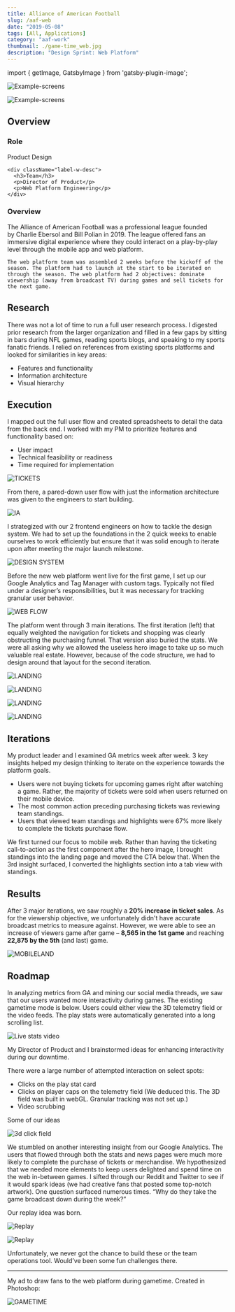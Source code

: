 ```yaml
---
title: Alliance of American Football
slug: /aaf-web
date: "2019-05-08"
tags: [All, Applications]
category: "aaf-work"
thumbnail: ./game-time_web.jpg
description: "Design Sprint: Web Platform"
---
```


import { getImage, GatsbyImage } from 'gatsby-plugin-image';

<div className="kg-card kg-image-card kg-width-full kg-desktop">

![Example-screens](./screens-on-display.jpg)

</div>

<div className="kg-card kg-image-card kg-width-full kg-mobile">

![Example-screens](./top_screen_mobile.jpg)

</div>

## Overview

<div className="overview">
  <div className="left">
    <div className="label-w-desc">
      <h3>Role</h3>
      <p>Product Design</p>
    </div>

    <div className="label-w-desc">
      <h3>Team</h3>
      <p>Director of Product</p>
      <p>Web Platform Engineering</p>
    </div>
  </div>

  <div className="right">
    <h3> Overview </h3>
    <p>
The Alliance of American Football was a professional league founded by Charlie Ebersol and Bill Polian in 2019. The league offered fans an immersive digital experience where they could interact on a play-by-play level through the mobile app and web platform. 

    The web platform team was assembled 2 weeks before the kickoff of the season. The platform had to launch at the start to be iterated on through the season. The web platform had 2 objectives: dominate viewership (away from broadcast TV) during games and sell tickets for the next game.  
    
  </p>
  </div>
</div>

## Research

There was not a lot of time to run a full user research process. I digested prior research from the larger organization and filled in a few gaps by sitting in bars during NFL games, reading sports blogs, and speaking to my sports fanatic friends. I relied on references from existing sports platforms and looked for similarities in key areas:

- Features and functionality
- Information architecture
- Visual hierarchy

## Execution

I mapped out the full user flow and created spreadsheets to detail the data from the back end. I worked with my PM to prioritize features and functionality based on:

- User impact
- Technical feasibility or readiness
- Time required for implementation

<div className="kg-card kg-image-card kg-width-full">

![TICKETS](./serenaXu_aaf_userFlow.jpg)

</div>

From there, a pared-down user flow with just the information architecture was given to the engineers to start building.

<div className="kg-card kg-image-card kg-width-wide">

![IA](./IA-simple.jpg)

</div>

I strategized with our 2 frontend engineers on how to tackle the design system. We had to set up the foundations in the 2 quick weeks to enable ourselves to work efficiently but ensure that it was solid enough to iterate upon after meeting the major launch milestone.

<div className="kg-card kg-image-card kg-width-full">

![DESIGN SYSTEM](./DesignSystem.jpg)

</div>

Before the new web platform went live for the first game, I set up our Google Analytics and Tag Manager with custom tags. Typically not filed under a designer’s responsibilities, but it was necessary for tracking granular user behavior.

<div className="kg-card kg-image-card kg-width-med">

![WEB FLOW](./GA_user_behavior.jpg)

</div>

The platform went through 3 main iterations. The first iteration (left) that equally weighted the navigation for tickets and shopping was clearly obstructing the purchasing funnel. That version also buried the stats. We were all asking why we allowed the useless hero image to take up so much valuable real estate. However, because of the code structure, we had to design around that layout for the second iteration.

<div className="kg-card kg-image-card kg-width-full kg-desktop">

![LANDING](./serenaXu_aaf_desktopLandingPageVerisons.jpg)

</div>

<div className="kg-card kg-image-card kg-width-full kg-mobile">

![LANDING](./landing_mobile_1.jpg)

</div>

<div className="kg-card kg-image-card kg-width-full kg-mobile">

![LANDING](./landing_mobile_2.jpg)

</div>

<div className="kg-card kg-image-card kg-width-full kg-mobile">

![LANDING](./landing_mobile_3.jpg)

</div>

## Iterations

My product leader and I examined GA metrics week after week. 3 key insights helped my design thinking to iterate on the experience towards the platform goals.
- Users were not buying tickets for upcoming games right after watching a game. Rather, the majority of tickets were sold when users returned on their mobile device.
- The most common action preceding purchasing tickets was reviewing team standings. 
- Users that viewed team standings and highlights were 67% more likely to complete the tickets purchase flow.

We first turned our focus to mobile web. Rather than having the ticketing call-to-action as the first component after the hero image, I brought standings into the landing page and moved the CTA below that. When the 3rd insight surfaced, I converted the highlights section into a tab view with standings. 

## Results

After 3 major iterations, we saw roughly a **20% increase in ticket sales**. As for the viewership objective, we unfortunately didn't have accurate broadcast metrics to measure against. However, we were able to see an increase of viewers game after game – **8,565 in the 1st game** and reaching **22,875 by the 5th** (and last) game.

<div className="kg-card kg-image-card kg-width-wide">

![MOBILELAND](./serenaXu_aaf_mobileLandingPageVerisons.jpg)

</div>

## Roadmap

In analyzing metrics from GA and mining our social media threads, we saw that our users wanted more interactivity during games. The existing gametime mode is below. Users could either view the 3D telemetry field or the video feeds. The play stats were automatically generated into a long scrolling list.

<div className="kg-card kg-image-card kg-width-wide kg-desktop">

![Live stats video](./serenaXu_aaf_liveStats.jpg)

</div>

My Director of Product and I brainstormed ideas for enhancing interactivity during our downtime.

There were a large number of attempted interaction on select spots:

- Clicks on the play stat card
- Clicks on player caps on the telemetry field (We deduced this. The 3D field was built in webGL. Granular tracking was not set up.)
- Video scrubbing

Some of our ideas

<div className="kg-card kg-image-card kg-width-wide kg-desktop">

![3d click field](./serenaXu_aaf_3dField.jpg)

</div>

We stumbled on another interesting insight from our Google Analytics. The users that flowed through both the stats and news pages were much more likely to complete the purchase of tickets or merchandise. We hypothesized that we needed more elements to keep users delighted and spend time on the web in-between games. I sifted through our Reddit and Twitter to see if it would spark ideas (we had creative fans that posted some top-notch artwork). One question surfaced numerous times. “Why do they take the game broadcast down during the week?”

Our replay idea was born.

<div className="kg-card kg-image-card kg-width-med kg-desktop">

![Replay](./serenaXu_aaf_interactiveReplayHighlights.jpg)

</div>

<div className="kg-card kg-image-card kg-width-wide kg-desktop">

![Replay](./serenaXu_aaf_interactiveReplayNotes.jpg)

</div>

Unfortunately, we never got the chance to build these or the team operations tool. Would’ve been some fun challenges there.

---

My ad to draw fans to the web platform during gametime. Created in Photoshop:

<div className="kg-card kg-image-card kg-width-full">

![GAMETIME](./game-time_web.jpg)

</div>

